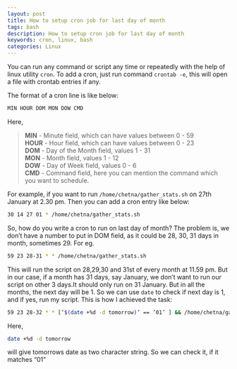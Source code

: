 ```yaml
---
layout: post  
title: How to setup cron job for last day of month  
tags: bash
description: How to setup cron job for last day of month
keywords: cron, linux, bash
categories: Linux  
---
```

<div class="toc"></div>

You can run any command or script any time or repeatedly with the help of linux utility `cron`. To add a cron, just run command `crontab -e`, this will open a file with crontab entries if any.

The format of a cron line is like below:

```bash
MIN HOUR DOM MON DOW CMD
```

Here,
> **MIN** - Minute field, which can have values between 0 - 59  
> **HOUR** - Hour field, which can have values between 0 - 23  
> **DOM** - Day of the Month field, values 1 - 31  
> **MON** - Month field, values 1 - 12  
> **DOW** - Day of Week field, values 0 - 6  
> **CMD** - Command field, here you can mention the command which you want to schedule.  

For example, if you want to run `/home/chetna/gather_stats.sh` on 27th January at 2.30 pm. Then you can add a cron entry like below:

```bash
30 14 27 01 * /home/chetna/gather_stats.sh
```

So, how do you write a cron to run on last day of month? The problem is, we don’t have a number to put in DOM field, as it could be 28, 30, 31 days in month, sometimes 29.
For eg.

```bash
59 23 28-31 * * /home/chetna/gather_stats.sh
```

This will run the script on 28,29,30 and 31st of every month at 11.59 pm. But in our case, if a month has 31 days, say January, we don’t want to run our script on other 3 days.It should only run on 31 January.
But in all the months, the next day will be 1. So we can use `date`
to check if next day is 1, and if yes, run my script.
This is how I achieved the task:

```bash
59 23 28-32 * * [‘$(date +%d -d tomorrow)’ == ’01’ ] && /home/chetna/gather_stats.sh
```

Here,

```bash
date +%d -d tomorrow
```

will give tomorrows date as two character string. So we can check it, if it matches “01”


